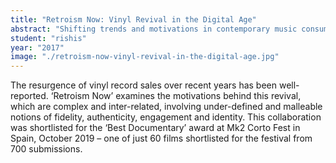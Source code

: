 ```yaml
---
title: "Retroism Now: Vinyl Revival in the Digital Age"
abstract: "Shifting trends and motivations in contemporary music consumption"
student: "rishis"
year: "2017"
image: "./retroism-now-vinyl-revival-in-the-digital-age.jpg"
---
```

The resurgence of vinyl record sales over recent years has been well-reported. ‘Retroism Now’ examines the motivations behind this revival, which are complex and inter-related, involving under-defined and malleable notions of fidelity, authenticity, engagement and identity. This collaboration was shortlisted for the ‘Best Documentary’ award at Mk2 Corto Fest in Spain, October 2019 – one of just 60 films shortlisted for the festival from 700 submissions.
